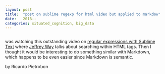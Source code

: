 ```yaml
---
layout: post
title:  "post on sublime regexp for html video but applied to markdow"
date:   2013--
categories: situated_cognition, big_data
---
```


![]()

<title>{{ page.title }}</title>

was watching this outstanding video on [regular expressions with Sublime Text](https://tutsplus.com/lesson/regular-expressions-in-sublime/) where [Jeffrey Way](https://tutsplus.com/author/jeffreyway/) talks about searching within HTML tags. Then I thought it would be interesting to do something similar with Markdown, which happens to be even easier since Markdown is semantic.



by Ricardo Pietrobon

